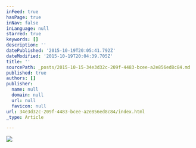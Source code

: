 ```yaml
---
inFeed: true
hasPage: true
inNav: false
inLanguage: null
starred: true
keywords: []
description: ''
datePublished: '2015-10-19T20:05:41.792Z'
dateModified: '2015-10-19T20:04:39.705Z'
title: ''
sourcePath: _posts/2015-10-15-34e3d32c-209f-4483-bcee-a2e856ed8c84.md
published: true
authors: []
publisher:
  name: null
  domain: null
  url: null
  favicon: null
url: 34e3d32c-209f-4483-bcee-a2e856ed8c84/index.html
_type: Article

---
```

![](https://the-grid-user-content.s3-us-west-2.amazonaws.com/1dc1c399-2e2c-4787-8997-60fac5506751.png)